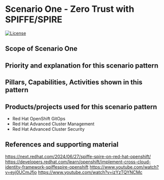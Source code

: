 # Scenario One - Zero Trust with SPIFFE/SPIRE

[![License](https://img.shields.io/badge/License-Apache%202.0-blue.svg)](https://opensource.org/licenses/Apache-2.0)

## Scope of Scenario One


## Priority and explanation for this scenario pattern


## Pillars, Capabilities, Activities shown in this pattern


## Products/projects used for this scenario pattern

* Red Hat OpenShift GitOps
* Red Hat Advanced Cluster Management
* Red Hat Advanced Cluster Security

## References and supporting material

https://next.redhat.com/2024/06/27/spiffe-spire-on-red-hat-openshift/
https://developers.redhat.com/learn/openshift/implement-cross-cloud-identity-framework-spiffespire-openshift
https://www.youtube.com/watch?v=eyj0UCmJfjo
https://www.youtube.com/watch?v=izYzTQYNCMc
